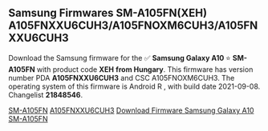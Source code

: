<h2>Samsung Firmwares SM-A105FN(XEH) A105FNXXU6CUH3/A105FNOXM6CUH3/A105FNXXU6CUH3</h2>
Download the Samsung firmware for the ✅ <strong>Samsung Galaxy A10 </strong> ⭐ <strong>SM-A105FN</strong> with product code <strong>XEH</strong> <strong> from Hungary</strong>. This firmware has version number PDA <strong>A105FNXXU6CUH3</strong> and CSC A105FNOXM6CUH3. The operating system of this firmware is Android R , with build date 2021-09-08. Changelist <strong>21848546</strong>.


[SM-A105FN](https://samfirm.shop/samsung/model/SM-A105FN)
[A105FNXXU6CUH3](https://samfirm.shop/samsung/pda/A105FNXXU6CUH3)
[Download Firmware Samsung Galaxy A10 SM-A105FN](https://samfirm.shop/samsung/firmware/454468)
